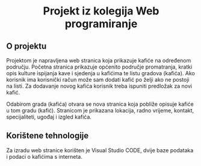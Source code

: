 <h1 align="center">Projekt iz kolegija Web programiranje</h1>
<h2>O projektu</h2>
<p>Projektom je napravljena web stranica koja prikazuje kafiće na određenom području. Početna stranica prikazuje općenito područje promatranja, kratki opis kulture ispijanja kave i sjedenja u kafićima te listu gradova (kafića). Ako korisnik ima korisnički račun može sam dodati kafić po želji ako ne postoji na listi. Za dodavanje novog kafića korisnik treba ispuniti predložak za novi kafić.</p>
<p>Odabirom grada (kafića) otvara se nova stranica koja pobliže opisuje kafiće u tom gradu (kafić). Stranicom je prikazana lokacija, radno vrijeme, kontakt, specijaliteti, ugođaj i izgled kafića.</p>
<h2>Korištene tehnologije</h2>
<p>Za izradu web stranice korišten je Visual Studio CODE, dvije baze podataka i podaci o kafićima s interneta.</p>
